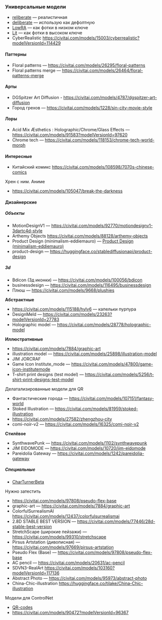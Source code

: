 ### Универсальные модели
- [reliberate](https://civitai.com/models/79754/reliberate) — реалистичная 
- [deliberate](https://civitai.com/models/4823/deliberate) — использую как дефолтную
- [LowRA](https://civitai.com/models/48139/lowra) — как фотки в низком ключе
- [Lit](https://civitai.com/models/51145/lit) — как фотки в высоком ключе
- CyberRealistic https://civitai.com/models/15003/cyberrealistic?modelVersionId=114429

#### **Паттерны**
- Floral patterns — https://civitai.com/models/26295/floral-patterns
- Floral patterns merge — https://civitai.com/models/26464/floral-patterns-merge

#### Арты
- DGSpitzer Art Diffusion - https://civitai.com/models/4787/dgspitzer-art-diffusion
- Город грехов — https://civitai.com/models/1228/sin-city-movie-style

#### Лоры
- Acid Mix Æsthetics : Holographic/Chrome/Glass Effects — https://civitai.com/models/91583?modelVersionId=97620
- Chrome tech —  https://civitai.com/models/118153/chrome-tech-world-morph

#### Интересные
- Китайский комикс https://civitai.com/models/108598/7070s-chinese-comics

Хрен с ним. Аниме
- https://civitai.com/models/105047/break-the-darkness

#### Дизайнерские
##### Объекты
- MotionDesignV1 — https://civitai.com/models/92770/motiondesignv1-3dartc4d-style
- Arthemy Objects https://civitai.com/models/88128/arthemy-objects
- Product Design (minimalism-eddiemauro) — [Product Design (minimalism-eddiemauro)](https://civitai.com/models/23893/product-design-minimalism-eddiemauro)
- product-design — https://huggingface.co/stablediffusionapi/product-design

##### 3d
- Bdicon (3д иконки) —  https://civitai.com/models/100056/bdicon
- businessdesign — https://civitai.com/models/116495/businessdesign
- Плюш — https://civitai.com/models/9668/plushies

**Абстрактные**
- https://civitai.com/models/115188/hylv6 — капельки пурпура
- DesignMeld — https://civitai.com/models/23263?modelVersionId=27783
- Holographic model — https://civitai.com/models/28778/holographic-model



**Иллюстративные**
- https://civitai.com/models/7884/graphic-art
- illustration model — https://civitai.com/models/25898/illustration-model
- JIM JORCRAF
- Game Icon Institute_mode — https://civitai.com/models/47800/game-icon-institutemode
- T-shirt print designs (test model) — https://civitai.com/models/5256/t-shirt-print-designs-test-model


Делатализированные модели для QR
- Фантастические города — https://civitai.com/models/107151/fantasy-world
- Stoked Illustration — https://civitai.com/models/81959/stoked-illustration
- https://civitai.com/models/27582/zhengzhou-city
- comi-noir-v2 — https://civitai.com/models/16325/comi-noir-v2

**Стилёвое**
- SynthwavePunk — https://civitai.com/models/1102/synthwavepunk
- JIM EIDOMODE — https://civitai.com/models/10720/jim-eidomode
- Pareidolia Gateway — https://civitai.com/models/1242/pareidolia-gateway

##### Специальные
- [CharTurnerBeta](https://civitai.com/models/7252/charturnerbeta-lora-experimental)


Нужно затестить
- https://civitai.com/models/97808/pseudo-flex-base 
- graphic-art — https://civitai.com/models/7884/graphic-art
- ColorfulSurrealismAI https://civitai.com/models/12437/colorfulsurrealismai
- 2.8D STABLE BEST VERSION — https://civitai.com/models/77446/28d-stable-best-version
- StretchScape (широкие пейзажи) — https://civitai.com/models/99310/stretchscape
- Pirsus Artstation (дивописная) — https://civitai.com/models/97669/pirsus-artstation
- Pseudo Flex (Base) — https://civitai.com/models/97808/pseudo-flex-base
- AC pencil — https://civitai.com/models/20631/ac-pencil
- SDVN3-RealArt https://civitai.com/models/103160?modelVersionId=117136
- Abstract Photo — https://civitai.com/models/95973/abstract-photo
- China-Chic-illustration https://huggingface.co/tilake/China-Chic-illustration


Модели для ControlNet
- [QR-codes](https://huggingface.co/monster-labs/control_v1p_sd15_qrcode_monster/resolve/main/control_v1p_sd15_qrcode_monster.safetensors)
- https://civitai.com/models/90472?modelVersionId=96367